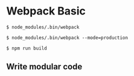 # Webpack Basic

```
$ node_modules/.bin/webpack

$ node_modules/.bin/webpack --mode=production

$ npm run build
```

## Write modular code
